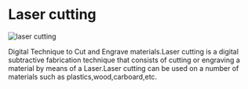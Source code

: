
# Laser cutting


![laser cutting](https://user-images.githubusercontent.com/32705189/31902634-5b0478b6-b7da-11e7-83d3-6ebf2394842b.jpg)




Digital Technique to Cut and Engrave materials.Laser cutting is a digital subtractive fabrication technique that consists of cutting or engraving a material by means of a Laser.Laser cutting can be used on a number of materials such as plastics,wood,carboard,etc.


